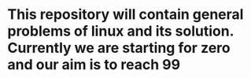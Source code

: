 # This repository will contain general problems of linux and its solution. Currently we are starting for zero and our aim is to reach 99

